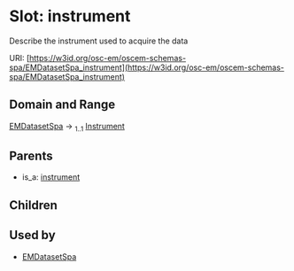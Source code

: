 
# Slot: instrument

Describe the instrument used to acquire the data

URI: [https://w3id.org/osc-em/oscem-schemas-spa/EMDatasetSpa_instrument](https://w3id.org/osc-em/oscem-schemas-spa/EMDatasetSpa_instrument)


## Domain and Range

[EMDatasetSpa](EMDatasetSpa.md) &#8594;  <sub>1..1</sub> [Instrument](Instrument.md)

## Parents

 *  is_a: [instrument](instrument.md)

## Children


## Used by

 * [EMDatasetSpa](EMDatasetSpa.md)
